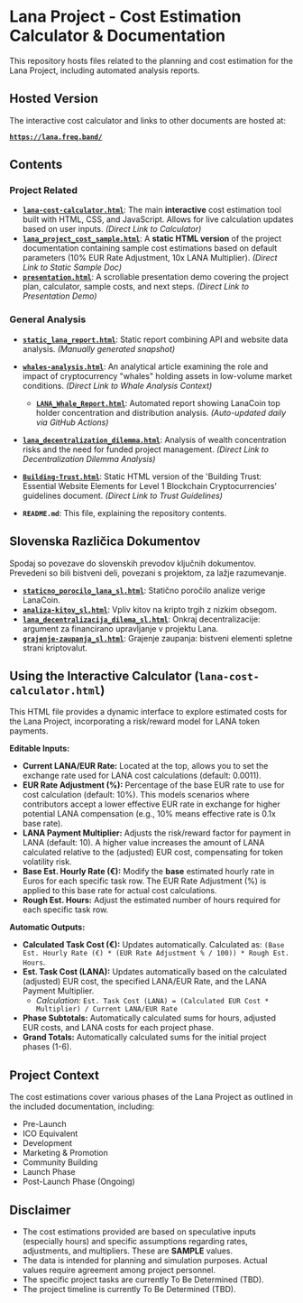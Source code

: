 # Lana Project - Cost Estimation Calculator & Documentation

This repository hosts files related to the planning and cost estimation for the Lana Project, including automated analysis reports.

## Hosted Version

The interactive cost calculator and links to other documents are hosted at:

**[`https://lana.freq.band/`](https://lana.freq.band/)**

## Contents

### Project Related
* **[`lana-cost-calculator.html`](./lana-cost-calculator.html)**: The main **interactive** cost estimation tool built with HTML, CSS, and JavaScript. Allows for live calculation updates based on user inputs. *(Direct Link to Calculator)*
* **[`lana_project_cost_sample.html`](./lana_project_cost_sample.html)**: A **static HTML version** of the project documentation containing sample cost estimations based on default parameters (10% EUR Rate Adjustment, 10x LANA Multiplier). *(Direct Link to Static Sample Doc)*
* **[`presentation.html`](./presentation.html)**: A scrollable presentation demo covering the project plan, calculator, sample costs, and next steps. *(Direct Link to Presentation Demo)*


### General Analysis
* **[`static_lana_report.html`](./static_lana_report.html)**: Static report combining API and website data analysis. *(Manually generated snapshot)*
* **[`whales-analysis.html`](./whales-analysis.html)**: An analytical article examining the role and impact of cryptocurrency "whales" holding assets in low-volume market conditions. *(Direct Link to Whale Analysis Context)*
    * **[`LANA_Whale_Report.html`](./LANA_Whale_Report.html)**: Automated report showing LanaCoin top holder concentration and distribution analysis. *(Auto-updated daily via GitHub Actions)*
* **[`lana_decentralization_dilemma.html`](./lana_decentralization_dilemma.html)**: Analysis of wealth concentration risks and the need for funded project management. *(Direct Link to Decentralization Dilemma Analysis)*
* **[`Building-Trust.html`](./Building-Trust.html)**: Static HTML version of the 'Building Trust: Essential Website Elements for Level 1 Blockchain Cryptocurrencies' guidelines document. *(Direct Link to Trust Guidelines)*

* **`README.md`**: This file, explaining the repository contents.

## Slovenska Različica Dokumentov

Spodaj so povezave do slovenskih prevodov ključnih dokumentov. Prevedeni so bili bistveni deli, povezani s projektom, za lažje razumevanje.

* **[`staticno_porocilo_lana_sl.html`](./staticno_porocilo_lana_sl.html)**: Statično poročilo analize verige LanaCoin.
* **[`analiza-kitov_sl.html`](./analiza-kitov_sl.html)**: Vpliv kitov na kripto trgih z nizkim obsegom.
* **[`lana_decentralizacija_dilema_sl.html`](./lana_decentralizacija_dilema_sl.html)**: Onkraj decentralizacije: argument za financirano upravljanje v projektu Lana.
* **[`grajenje-zaupanja_sl.html`](./grajenje-zaupanja_sl.html)**: Grajenje zaupanja: bistveni elementi spletne strani kriptovalut.

## Using the Interactive Calculator (`lana-cost-calculator.html`)

This HTML file provides a dynamic interface to explore estimated costs for the Lana Project, incorporating a risk/reward model for LANA token payments.

**Editable Inputs:**

* **Current LANA/EUR Rate:** Located at the top, allows you to set the exchange rate used for LANA cost calculations (default: 0.0011).
* **EUR Rate Adjustment (%):** Percentage of the base EUR rate to use for cost calculation (default: 10%). This models scenarios where contributors accept a lower effective EUR rate in exchange for higher potential LANA compensation (e.g., 10% means effective rate is 0.1x base rate).
* **LANA Payment Multiplier:** Adjusts the risk/reward factor for payment in LANA (default: 10). A higher value increases the amount of LANA calculated relative to the (adjusted) EUR cost, compensating for token volatility risk.
* **Base Est. Hourly Rate (€):** Modify the **base** estimated hourly rate in Euros for each specific task row. The EUR Rate Adjustment (%) is applied to this base rate for actual cost calculations.
* **Rough Est. Hours:** Adjust the estimated number of hours required for each specific task row.

**Automatic Outputs:**

* **Calculated Task Cost (€):** Updates automatically. Calculated as: `(Base Est. Hourly Rate (€) * (EUR Rate Adjustment % / 100)) * Rough Est. Hours`.
* **Est. Task Cost (LANA):** Updates automatically based on the calculated (adjusted) EUR cost, the specified LANA/EUR Rate, and the LANA Payment Multiplier.
    * *Calculation:* `Est. Task Cost (LANA) = (Calculated EUR Cost * Multiplier) / Current LANA/EUR Rate`
* **Phase Subtotals:** Automatically calculated sums for hours, adjusted EUR costs, and LANA costs for each project phase.
* **Grand Totals:** Automatically calculated sums for the initial project phases (1-6).

## Project Context

The cost estimations cover various phases of the Lana Project as outlined in the included documentation, including:

* Pre-Launch
* ICO Equivalent
* Development
* Marketing & Promotion
* Community Building
* Launch Phase
* Post-Launch Phase (Ongoing)

## Disclaimer

* The cost estimations provided are based on speculative inputs (especially hours) and specific assumptions regarding rates, adjustments, and multipliers. These are **SAMPLE** values.
* The data is intended for planning and simulation purposes. Actual values require agreement among project personnel.
* The specific project tasks are currently To Be Determined (TBD).
* The project timeline is currently To Be Determined (TBD).

